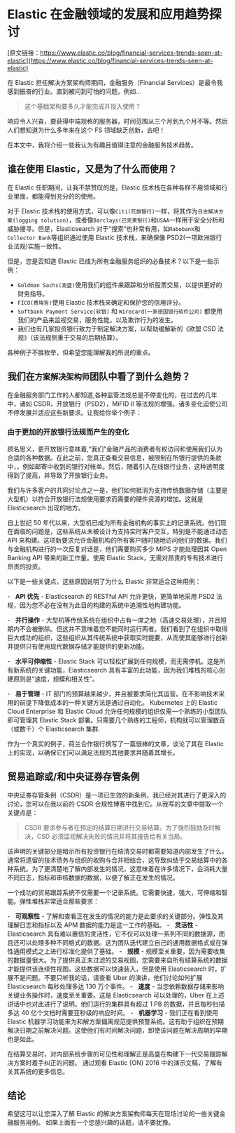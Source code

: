 # Elastic 在金融领域的发展和应用趋势探讨

[原文链接：https://www.elastic.co/blog/financial-services-trends-seen-at-elastic](https://www.elastic.co/blog/financial-services-trends-seen-at-elastic)

在 Elastic 担任解决方案架构师期间，金融服务（Financial Services）是最令我感到振奋的行业。直到被问到可怕的问题，例如...

> 这个基础架构要多久才能完成并投入使用？

响应令人兴奋，要获得中端规格的服务器，时间范围从三个月到九个月不等。然后人们想知道为什么多年来在这个 FS 领域缺乏创新，去吧！

在本文中，我将介绍一些我认为有趣且值得注意的金融服务技术趋势。

## **谁在使用 Elastic，又是为了什么而使用？**

在 Elastic 任职期间，让我不禁赞叹的是，Elastic 技术栈在各种各样不用领域和行业里面，都能得到充分的的使用。

对于 Elastic 技术栈的使用方式，可以像`Citi(花旗银行)`一样，将其作为`日志解决方案(logging solution)`，或者像`Barclays(巴克莱银行)`和`USAA`一样用于安全分析和威胁搜寻。但是，Elasticsearch 对于“搜索”也非常有用，如`Rabobank`和 `Collector Bank`等组织通过使用 Elastic 技术栈，来确保像 PSD2(一项欧洲银行业法规)实施一致性。

但是，您是否知道 Elastic 已成为所有金融服务组织的必备技术？以下是一些示例：

- `Goldman Sachs(高盛)`使用我们的组件来跟踪和分析股票交易，以提供更好的财务指导。
- `FICO(费埃哲)`使用 Elastic 技术栈来确定和保护您的信用评分。
- `Softbank Payment Service(软银)` 和 `Wirecard(一家德国银行软件公司)` 都使用我们的产品来监视交易，服务性能，以及欺诈行为的发生。
- 我们也有几家投资银行致力于制定解决方案，以帮助缓解新的《欧盟 CSD 法规》（该法规侧重于交易的后期结算）。

各种例子不胜枚举，但希望您能理解我的所说的重点。

## **我们在`方案解决架构师`团队中看了到什么趋势？**  

在金融服务部门工作的人都知道,各种监管法规总是不停变化的，在过去的几年中，诸如 CSDR，开放银行（PSD2），MiFID II 等法规的增强。诸多变化迫使公司不停发展并适应这些新要求。让我给你举个例子：

### **由于更加的开放银行法规而产生的变化**

顾名思义，更开放银行意味着,“我们”金融产品的消费者有权访问和使用我们认为合适的各种数据。在此之前，您真正查看交易信息，被限制在所银行提供的条款中，，例如邮寄中收到的银行对帐单。然后，随着引入在线银行业务，这种透明度得到了提高，并导致了开放银行业务。

我们与许多客户的共同讨论点之一是，他们如何抵消为支持传统数据存储（主要是大型机）以符合开放银行法规使用要求而需要的硬件资源的增加。这就是 Elasticsearch 出现的地方。

自上世纪 50 年代以来，大型机已成为所有金融机构的事实上的记录系统。他们现在面临的问题是，这些系统从未被设计为支持实时客户交互，特别是不能通过动态 API 来构建。这项新要求允许金融机构的所有客户随时随地访问他们的数据。我们与金融机构进行的一次反复对话是，他们需要购买多少 MIPS 才能处理因其 Open Banking API 带来的新工作量。使用 Elastic Stack，无需对昂贵的专有技术进行昂贵的投资。

以下是一些关键点，这些原因说明了为什么 Elastic 非常适合这种用例：

-   **API 优先** \- Elasticsearch 的 RESTful API 允许更快，更简单地采用 PSD2 法规，因为您不必在没有为此目的构建的系统中追溯性地构建功能。

-   **并行操作** \- 大型机等传统系统在组织中占有一席之地（高速交易处理），并且短期内不会被删除。但这并不意味着您不能同时运行两者。我们看到了在组织中取得巨大成功的组织，这些组织从其传统系统中获取实时提要，从而使其能够进行创新并提供只有使用现代数据存储才能提供的更新功能。

-   **水平可伸缩性** \- Elastic Stack 可以轻松扩展到任何规模，而无需停机。这是所有新系统的关键功能，Elasticsearch 具有丰富的此功能，因为我们堆栈的核心创建原则是“速度，规模和相关性”。

-   **易于管理** \- IT 部门的预算越来越少，并且被要求简化其运营。在不影响技术采用的前提下降低成本的一种关键方法是通过自动化。 Kubernetes 上的 Elastic Cloud Enterprise 和 Elastic Cloud 允许任何规模的组织仅需一个熟练的小型团队即可管理其 Elastic Stack 部署。只需要几个熟练的工程师，机构就可以管理数百（或数千）个 Elasticsearch 集群.

作为一个真实的例子，荷兰合作银行撰写了一篇很棒的文章，谈论了其在 Elastic 上的实现，以确保它们可以满足法规的其他要求并随着其增长。

## **贸易追踪或/和中央证券存管条例**

中央证券存管条例（CSDR）是一项已生效的新条例，我已经对其进行了更深入的讨论，您可以在我以前的 CSDR 合规性博客中找到它。从我写的文章中提取一个关键点是：

> CSDR 要求参与者在预定的结算日期进行交易结算。为了强烈鼓励及时解决，CSD 必须监视解决失败的情况并将其报告给有关当局。

该声明的关键部分是暗示所有投资银行在结清交易时都需要知道内部发生了什么。通常将遗留的技术债务与组织的收购与合并相结合，这导致纠结于交易结算中的各种系统。为了更清楚地了解内部发生的情况，这意味着在许多情况下，会消耗大量不同日志，指标和审核数据的数据，以便了解正在发生的情况。

一个成功的贸易跟踪系统不仅需要一个记录系统。它需要快速，强大，可伸缩和智能。弹性堆栈非常适合那些要求：

-   **可观察性** \- 了解和查看正在发生的情况的能力是此要求的关键部分。弹性及其理解日志和指标以及 APM 数据的能力是这一工作的基础。
-   **灵活性** \- Elasticsearch 具有难以置信的灵活性，它不仅可以处理一系列不同的数据源，而且还可以处理多种不同格式的数据。这为团队迭代建立自己的通用数据格式或在弹性通用模式之上进行标准化提供了基础。
-   **规模** \- 规模至关重要，因为需要收集的数据量很大。为了提供真正未过滤的交易视图，您需要来自所有结算系统的数据才能提供该连续性视图。这些数据可以快速装入，但是使用 Elasticsearch 时，扩展不是问题。不要只听我的话，请查看 Uber 的演讲，他们讨论如何扩展 Elasticsearch 每秒处理多达 130 万个事件。
-   **速度** \- 当您依赖数据存储来影响关键业务操作时，速度至关重要。这是 Elasticsearch 可以处理的，Uber 在上述讲话中也对此进行了说明。他们运行的集群具有超过 1 PB 的数据，并且每秒扫描多达 40 亿个文档时需要亚秒级的响应时间。
-   **机器学习** \- 我们正在看到使用 Elastic 机器学习功能来为和解方案偏离规范提供预警系统。这有助于组织在预期解决日期之前解决问题。这使他们有时间解决问题，即使该问题在解决周期的早期也是如此。

在结算交易时，对内部系统步骤的可见性和理解正是高盛在构建下一代交易跟踪解决方案时着手纠正的问题。 通过观看 Elastic {ON} 2016 中的演示文稿，了解有关其系统的更多信息。

## **结论**

希望这可以让您深入了解 Elastic 的解决方案架构师每天在现场讨论的一些关键金融服务用例。 如果上面有一个您感兴趣的话题，请不要犹豫。
